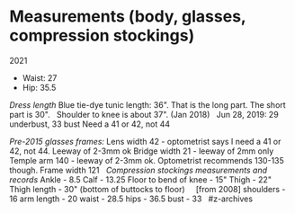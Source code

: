 # Measurements (body, glasses, compression stockings)

2021
* Waist: 27
* Hip: 35.5

*Dress length*
Blue tie-dye tunic length: 36". That is the long part. The short part is 30". 
 
Shoulder to knee is about 37". (Jan 2018)
 
Jun 28, 2019: 29 underbust, 33 bust
Need a 41 or 42, not 44
 

*Pre-2015 glasses frames:*
Lens width 42 - optometrist says I need a 41 or 42, not 44. Leeway of 2-3mm ok
Bridge width 21 - leeway of 2mm only
Temple arm 140 - leeway of 2-3mm ok. Optometrist recommends 130-135 though. 
Frame width 121
 
*Compression stockings measurements and records*
Ankle - 8.5
Calf - 13.25
Floor to bend of knee - 15"
Thigh - 22"
Thigh length - 30" (bottom of buttocks to floor)
 
 
[from 2008]
shoulders - 16
arm length - 20
waist - 28.5
hips - 36.5
bust - 33
 
#z-archives